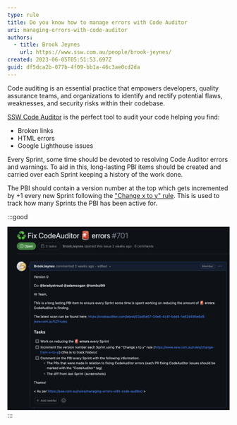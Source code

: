 ```yaml
---
type: rule
title: Do you know how to manage errors with Code Auditor
uri: managing-errors-with-code-auditor
authors:
  - title: Brook Jeynes
    url: https://www.ssw.com.au/people/brook-jeynes/
created: 2023-06-05T05:51:53.697Z
guid: df5dca2b-077b-4f09-bb1a-46c3ae0cd2da
---
```

Code auditing is an essential practice that empowers developers, quality assurance teams, and organizations to identify and rectify potential flaws, weaknesses, and security risks within their codebase.

[SSW Code Auditor](https://codeauditor.com/) is the perfect tool to audit your code helping you find:

* Broken links
* HTML errors
* Google Lighthouse issues

<!--endintro-->

Every Sprint, some time should be devoted to resolving Code Auditor errors and warnings. To aid in this, long-lasting PBI items should be created and carried over each Sprint keeping a history of the work done.

The PBI should contain a version number at the top which gets incremented by +1 every new Sprint following the ["Change x to y" rule](https://www.ssw.com.au/rules/change-from-x-to-y/). This is used to track how many Sprints the PBI has been active for.

:::good

![Figure: PBI to track Code Auditor errors](screenshot-2023-06-12-at-07.45.16.png)
:::